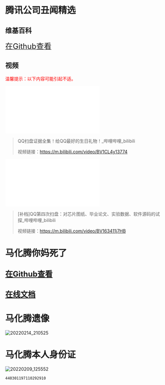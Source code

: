 # 腾讯公司丑闻精选

## 维基百科

[<font size="5">在Github查看</font>](https://zgq-inc.github.io/SB-Tencent/%E8%85%BE%E8%AE%AF%E4%B8%91%E9%97%BB.html)

## 视频 

<font color="#FF0000">温馨提示：以下内容可能引起不适。</font>

<iframe src="//player.bilibili.com/player.html?aid=851492415&bvid=BV1CL4y13774&cid=505742766&page=1" scrolling="no" border="0" frameborder="no" framespacing="0" allowfullscreen="true"> </iframe>

> QQ扫盘证据全集！给QQ最好的生日礼物！_哔哩哔哩_bilibili
> 
> 视频链接：https://m.bilibili.com/video/BV1CL4y13774

<iframe src="//player.bilibili.com/player.html?aid=423918664&bvid=BV163411j7HB&cid=504763462&page=1" scrolling="no" border="0" frameborder="no" framespacing="0" allowfullscreen="true"> </iframe>

> [补档]QQ第四次扫盘：对芯片图纸、毕业论文、实验数据、软件源码的试探_哔哩哔哩_bilibili
> 
> 视频链接：https://m.bilibili.com/video/BV163411j7HB

# 马化腾你妈死了

## [<font size="5">在Github查看</font>](https://zgq-inc.github.io/SB-Tencent/%E9%A9%AC%E5%8C%96%E8%85%BE%E4%BD%A0%E5%A6%88%E6%AD%BB%E4%BA%86.html)

## [<font size="5">在线文档</font>](https://zgqinc-my.sharepoint.com/:t:/g/personal/zgq_zgqinc_onmicrosoft_com/Ea1i0y4fiptPjmGF1Q_f_y4BO1Nt4V4wvr5uWKCKltli9g?e=7T7q87)

# 马化腾遗像

![20220214_210525](https://cdn.jsdelivr.net/gh/ZGQ-inc/my-picture@master/20220214/20220214_210525.4z7yv7yxs400.png)

# 马化腾本人身份证

![20220209_125552](https://cdn.jsdelivr.net/gh/ZGQ-inc/my-picture@master/20220201/20220209_125552.78o85n3yz0o0.jpg)

`440301197110292910`